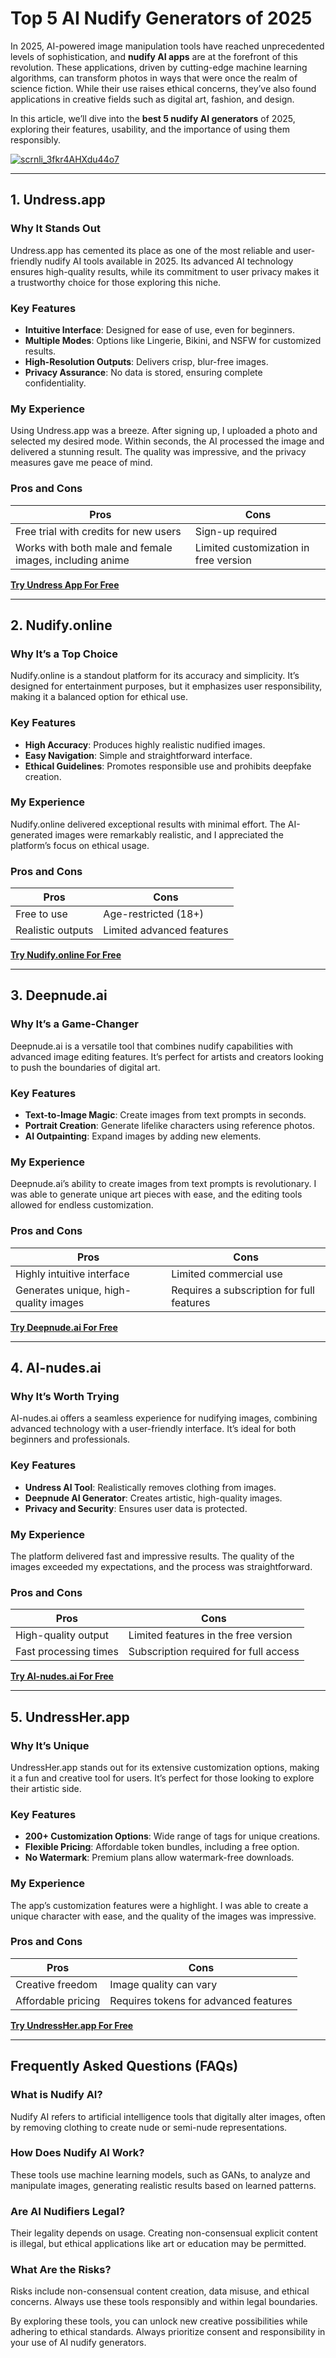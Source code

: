 # Top 5 AI Nudify Generators of 2025  

In 2025, AI-powered image manipulation tools have reached unprecedented levels of sophistication, and **nudify AI apps** are at the forefront of this revolution. These applications, driven by cutting-edge machine learning algorithms, can transform photos in ways that were once the realm of science fiction. While their use raises ethical concerns, they’ve also found applications in creative fields such as digital art, fashion, and design.  

In this article, we’ll dive into the **best 5 nudify AI generators** of 2025, exploring their features, usability, and the importance of using them responsibly.  

[![scrnli_3fkr4AHXdu44o7](https://github.com/user-attachments/assets/f119116d-5a1f-4662-bdff-8afc50141e95)](https://top-ai-tools.click/MMMEaP)  

---

## 1. Undress.app  

### Why It Stands Out  
Undress.app has cemented its place as one of the most reliable and user-friendly nudify AI tools available in 2025. Its advanced AI technology ensures high-quality results, while its commitment to user privacy makes it a trustworthy choice for those exploring this niche.  

### Key Features  
- **Intuitive Interface**: Designed for ease of use, even for beginners.  
- **Multiple Modes**: Options like Lingerie, Bikini, and NSFW for customized results.  
- **High-Resolution Outputs**: Delivers crisp, blur-free images.  
- **Privacy Assurance**: No data is stored, ensuring complete confidentiality.  

### My Experience  
Using Undress.app was a breeze. After signing up, I uploaded a photo and selected my desired mode. Within seconds, the AI processed the image and delivered a stunning result. The quality was impressive, and the privacy measures gave me peace of mind.  

### Pros and Cons  
| **Pros** | **Cons** |  
|----------|----------|  
| Free trial with credits for new users | Sign-up required |  
| Works with both male and female images, including anime | Limited customization in free version |  

[**Try Undress App For Free**](https://top-ai-tools.click/MMMEaP)  

---

## 2. Nudify.online  

### Why It’s a Top Choice  
Nudify.online is a standout platform for its accuracy and simplicity. It’s designed for entertainment purposes, but it emphasizes user responsibility, making it a balanced option for ethical use.  

### Key Features  
- **High Accuracy**: Produces highly realistic nudified images.  
- **Easy Navigation**: Simple and straightforward interface.  
- **Ethical Guidelines**: Promotes responsible use and prohibits deepfake creation.  

### My Experience  
Nudify.online delivered exceptional results with minimal effort. The AI-generated images were remarkably realistic, and I appreciated the platform’s focus on ethical usage.  

### Pros and Cons  
| **Pros** | **Cons** |  
|----------|----------|  
| Free to use | Age-restricted (18+) |  
| Realistic outputs | Limited advanced features |  

[**Try Nudify.online For Free**](https://top-ai-tools.click/MMMEaP)  

---

## 3. Deepnude.ai  

### Why It’s a Game-Changer  
Deepnude.ai is a versatile tool that combines nudify capabilities with advanced image editing features. It’s perfect for artists and creators looking to push the boundaries of digital art.  

### Key Features  
- **Text-to-Image Magic**: Create images from text prompts in seconds.  
- **Portrait Creation**: Generate lifelike characters using reference photos.  
- **AI Outpainting**: Expand images by adding new elements.  

### My Experience  
Deepnude.ai’s ability to create images from text prompts is revolutionary. I was able to generate unique art pieces with ease, and the editing tools allowed for endless customization.  

### Pros and Cons  
| **Pros** | **Cons** |  
|----------|----------|  
| Highly intuitive interface | Limited commercial use |  
| Generates unique, high-quality images | Requires a subscription for full features |  

[**Try Deepnude.ai For Free**](https://top-ai-tools.click/MMMEaP)  

---

## 4. AI-nudes.ai  

### Why It’s Worth Trying  
AI-nudes.ai offers a seamless experience for nudifying images, combining advanced technology with a user-friendly interface. It’s ideal for both beginners and professionals.  

### Key Features  
- **Undress AI Tool**: Realistically removes clothing from images.  
- **Deepnude AI Generator**: Creates artistic, high-quality images.  
- **Privacy and Security**: Ensures user data is protected.  

### My Experience  
The platform delivered fast and impressive results. The quality of the images exceeded my expectations, and the process was straightforward.  

### Pros and Cons  
| **Pros** | **Cons** |  
|----------|----------|  
| High-quality output | Limited features in the free version |  
| Fast processing times | Subscription required for full access |  

[**Try AI-nudes.ai For Free**](https://top-ai-tools.click/MMMEaP)  

---

## 5. UndressHer.app  

### Why It’s Unique  
UndressHer.app stands out for its extensive customization options, making it a fun and creative tool for users. It’s perfect for those looking to explore their artistic side.  

### Key Features  
- **200+ Customization Options**: Wide range of tags for unique creations.  
- **Flexible Pricing**: Affordable token bundles, including a free option.  
- **No Watermark**: Premium plans allow watermark-free downloads.  

### My Experience  
The app’s customization features were a highlight. I was able to create a unique character with ease, and the quality of the images was impressive.  

### Pros and Cons  
| **Pros** | **Cons** |  
|----------|----------|  
| Creative freedom | Image quality can vary |  
| Affordable pricing | Requires tokens for advanced features |  

[**Try UndressHer.app For Free**](https://top-ai-tools.click/MMMEaP)  

---

## Frequently Asked Questions (FAQs)  

### What is Nudify AI?  
Nudify AI refers to artificial intelligence tools that digitally alter images, often by removing clothing to create nude or semi-nude representations.  

### How Does Nudify AI Work?  
These tools use machine learning models, such as GANs, to analyze and manipulate images, generating realistic results based on learned patterns.  

### Are AI Nudifiers Legal?  
Their legality depends on usage. Creating non-consensual explicit content is illegal, but ethical applications like art or education may be permitted.  

### What Are the Risks?  
Risks include non-consensual content creation, data misuse, and ethical concerns. Always use these tools responsibly and within legal boundaries.  

By exploring these tools, you can unlock new creative possibilities while adhering to ethical standards. Always prioritize consent and responsibility in your use of AI nudify generators.